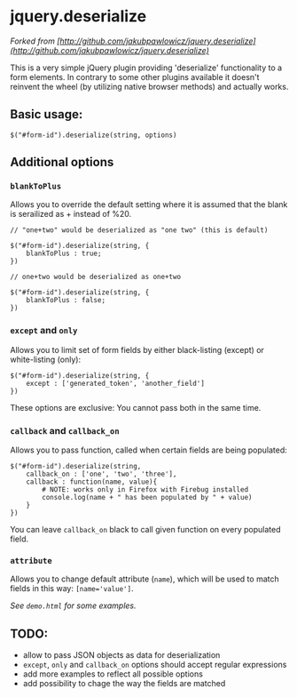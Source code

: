 # jquery.deserialize

_Forked from [http://github.com/jakubpawlowicz/jquery.deserialize](http://github.com/jakubpawlowicz/jquery.deserialize)_

This is a very simple jQuery plugin providing 'deserialize' functionality to a form elements. In contrary to some other plugins available it doesn't reinvent the wheel (by utilizing native browser methods) and actually works.

## Basic usage:

    $("#form-id").deserialize(string, options)

## Additional options

### `blankToPlus`

Allows you to override the default setting where it is assumed that the blank is serailized as + instead of %20.
	
	// "one+two" would be deserialized as "one two" (this is default)
	
    $("#form-id").deserialize(string, {
        blankToPlus : true;
    })
	
	// one+two would be deserialized as one+two
	
    $("#form-id").deserialize(string, {
        blankToPlus : false;
    })
	
### `except` and `only`

Allows you to limit set of form fields by either black-listing (except) or white-listing (only):

    $("#form-id").deserialize(string, {
        except : ['generated_token', 'another_field']
    })

These options are exclusive: You cannot pass both in the same time.

### `callback` and `callback_on`

Allows you to pass function, called when certain fields are being populated:

    $("#form-id").deserialize(string,
        callback_on : ['one', 'two', 'three'],
        callback : function(name, value){
            # NOTE: works only in Firefox with Firebug installed
            console.log(name + " has been populated by " + value)
        }
    })

You can leave `callback_on` black to call given function on every populated field.

### `attribute`

Allows you to change default attribute (`name`), which will be used to match fields in this way: `[name='value']`.

_See `demo.html` for some examples._

## TODO:

 * allow to pass JSON objects as data for deserialization
 * `except`, `only` and `callback_on` options should accept regular expressions
 * add more examples to reflect all possible options
 * add possibility to chage the way the fields are matched

